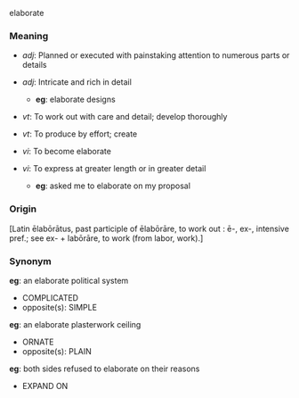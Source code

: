 elaborate
### Meaning
+ _adj_: Planned or executed with painstaking attention to numerous parts or details
+ _adj_: Intricate and rich in detail
	+ __eg__: elaborate designs

+ _vt_: To work out with care and detail; develop thoroughly
+ _vt_: To produce by effort; create
+ _vi_: To become elaborate
+ _vi_: To express at greater length or in greater detail
	+ __eg__: asked me to elaborate on my proposal

### Origin

[Latin ēlabōrātus, past participle of ēlabōrāre, to work out : ē-, ex-, intensive pref.; see ex- + labōrāre, to work (from labor, work).]

### Synonym

__eg__: an elaborate political system

+ COMPLICATED
+ opposite(s): SIMPLE

__eg__: an elaborate plasterwork ceiling

+ ORNATE
+ opposite(s): PLAIN

__eg__: both sides refused to elaborate on their reasons

+ EXPAND ON


